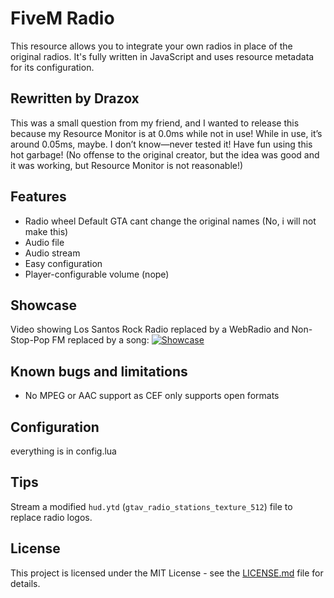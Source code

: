 # FiveM Radio

This resource allows you to integrate your own radios in place of the original radios.
It's fully written in JavaScript and uses resource metadata for its configuration.

## Rewritten by Drazox
This was a small question from my friend, and I wanted to release this because my Resource Monitor is at 0.0ms while not in use! While in use, it’s around 0.05ms, maybe. I don’t know—never tested it! Have fun using this hot garbage! (No offense to the original creator, but the idea was good and it was working, but Resource Monitor is not reasonable!)

## Features

* Radio wheel Default GTA cant change the original names (No, i will not make this)
* Audio file
* Audio stream
* Easy configuration
* Player-configurable volume (nope)

## Showcase

Video showing Los Santos Rock Radio replaced by a WebRadio and Non-Stop-Pop FM replaced by a song:
[![Showcase](https://forum.cfx.re/uploads/default/original/3X/7/b/7b6b5ce1ae1270f4885aba714ea65c1235397b12.jpg)](https://streamable.com/6hrhp "Showcase")

## Known bugs and limitations

* No MPEG or AAC support as CEF only supports open formats

## Configuration
everything is in config.lua

## Tips

Stream a modified `hud.ytd` (`gtav_radio_stations_texture_512`) file to replace radio logos.

## License

This project is licensed under the MIT License - see the [LICENSE.md](LICENSE.md) file for details.

